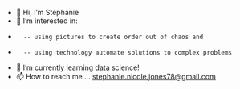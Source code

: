 - 👋 Hi, I’m Stephanie
- 👀 I’m interested in:
-       -- using pictures to create order out of chaos and 
-       -- using technology automate solutions to complex problems
- 🌱 I’m currently learning data science!
- 📫 How to reach me ... stephanie.nicole.jones78@gmail.com
